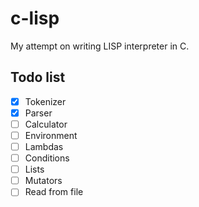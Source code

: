 # c-lisp
 My attempt on writing LISP interpreter in C.

## Todo list
- [x] Tokenizer
- [x] Parser
- [ ] Calculator
- [ ] Environment
- [ ] Lambdas
- [ ] Conditions
- [ ] Lists
- [ ] Mutators
- [ ] Read from file
